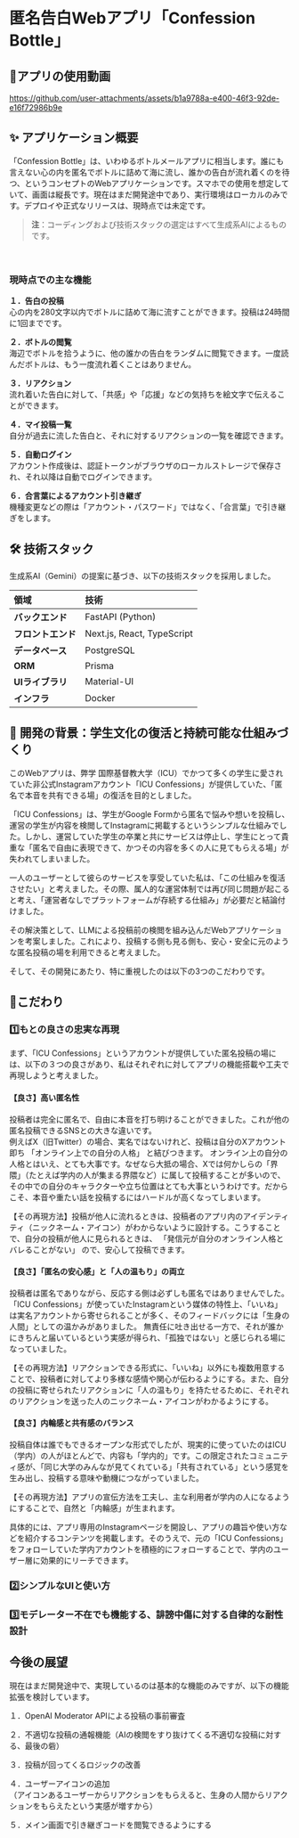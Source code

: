 # 匿名告白Webアプリ「Confession Bottle」
## 🎦アプリの使用動画

https://github.com/user-attachments/assets/b1a9788a-e400-46f3-92de-e16f72986b9e

## ✨ アプリケーション概要

「Confession Bottle」は、いわゆるボトルメールアプリに相当します。誰にも言えない心の内を匿名でボトルに詰めて海に流し、誰かの告白が流れ着くのを待つ、というコンセプトのWebアプリケーションです。スマホでの使用を想定していて、画面は縦長です。現在はまだ開発途中であり、実行環境はローカルのみです。デプロイや正式なリリースは、現時点では未定です。
> **注**：コーディングおよび技術スタックの選定はすべて生成系AIによるものです。  

　　
### 現時点での主な機能

**１．告白の投稿**  
  心の内を280文字以内でボトルに詰めて海に流すことができます。投稿は24時間に1回までです。
  
**２．ボトルの閲覧**  
  海辺でボトルを拾うように、他の誰かの告白をランダムに閲覧できます。一度読んだボトルは、もう一度流れ着くことはありません。

**３．リアクション**  
  流れ着いた告白に対して、「共感」や「応援」などの気持ちを絵文字で伝えることができます。

**４．マイ投稿一覧**  
  自分が過去に流した告白と、それに対するリアクションの一覧を確認できます。

**５．自動ログイン**  
  アカウント作成後は、認証トークンがブラウザのローカルストレージで保存され、それ以降は自動でログインできます。

**６．合言葉によるアカウント引き継ぎ**  
  機種変更などの際は「アカウント・パスワード」ではなく、「合言葉」で引き継ぎをします。

## 🛠️ 技術スタック

生成系AI（Gemini）の提案に基づき、以下の技術スタックを採用しました。

| 領域 | 技術 | 
| :--- | :--- |
| **バックエンド** | FastAPI (Python) |
| **フロントエンド**| Next.js, React, TypeScript |
| **データベース** | PostgreSQL |
| **ORM** | Prisma |
| **UIライブラリ** | Material-UI |
| **インフラ** | Docker |

## 🌱 開発の背景：学生文化の復活と持続可能な仕組みづくり

このWebアプリは、弊学 国際基督教大学（ICU）でかつて多くの学生に愛されていた非公式Instagramアカウント「ICU Confessions」が提供していた、「匿名で本音を共有できる場」の復活を目的としました。

「ICU Confessions」は、学生がGoogle Formから匿名で悩みや想いを投稿し、運営の学生が内容を検閲してInstagramに掲載するというシンプルな仕組みでした。しかし、運営していた学生の卒業と共にサービスは停止し、学生にとって貴重な「匿名で自由に表現できて、かつその内容を多くの人に見てもらえる場」が失われてしまいました。

一人のユーザーとして彼らのサービスを享受していた私は、「この仕組みを復活させたい」と考えました。その際、属人的な運営体制では再び同じ問題が起こると考え、「運営者なしでプラットフォームが存続する仕組み」が必要だと結論付けました。

その解決策として、LLMによる投稿前の検閲を組み込んだWebアプリケーションを考案しました。これにより、投稿する側も見る側も、安心・安全に元のような匿名投稿の場を利用できると考えました。

そして、その開発にあたり、特に重視したのは以下の3つのこだわりです。

## 💯こだわり
### 1️⃣もとの良さの忠実な再現
まず、「ICU Confessions」というアカウントが提供していた匿名投稿の場には、以下の３つの良さがあり、私はそれぞれに対してアプリの機能搭載や工夫で再現しようと考えました。

#### 【良さ】高い匿名性  
投稿者は完全に匿名で、自由に本音を打ち明けることができました。これが他の匿名投稿できるSNSとの大きな違いです。  
例えばX（旧Twitter）の場合、実名ではないけれど、投稿は自分のXアカウント即ち 「オンライン上での自分の人格」 と結びつきます。
オンライン上の自分の人格とはいえ、とても大事です。なぜなら大抵の場合、Xでは何かしらの「界隈」（たとえば学内の人が集まる界隈など）に属して投稿することが多いので、その中での自分のキャラクターや立ち位置はとても大事というわけです。だからこそ、本音や重たい話を投稿するにはハードルが高くなってしまいます。

【その再現方法】投稿が他人に流れるときは、投稿者のアプリ内のアイデンティティ（ニックネーム・アイコン）がわからないように設計する。こうすることで、自分の投稿が他人に見られるときは、 「発信元が自分のオンライン人格とバレることがない」 ので、安心して投稿できます。  

#### 【良さ】「匿名の安心感」と「人の温もり」の両立  
投稿者は匿名でありながら、反応する側は必ずしも匿名ではありませんでした。「ICU Confessions」が使っていたInstagramという媒体の特性上、「いいね」は実名アカウントから寄せられることが多く、そのフィードバックには「生身の人間」としての温かみがありました。
無責任に吐き出せる一方で、それが誰かにきちんと届いているという実感が得られ、「孤独ではない」と感じられる場になっていました。  

【その再現方法】リアクションできる形式に、「いいね」以外にも複数用意することで、投稿者に対してより多様な感情や関心が伝わるようにする。また、自分の投稿に寄せられたリアクションに「人の温もり」を持たせるために、それぞれのリアクションを送った人のニックネーム・アイコンがわかるようにする。

#### 【良さ】内輪感と共有感のバランス  
投稿自体は誰でもできるオープンな形式でしたが、現実的に使っていたのはICU（学内）の人がほとんどで、内容も「学内的」です。この限定されたコミュニティ感が、「同じ大学のみんなが見てくれている」「共有されている」という感覚を生み出し、投稿する意味や動機につながっていました。  

【その再現方法】アプリの宣伝方法を工夫し、主な利用者が学内の人になるようにすることで、自然と「内輪感」が生まれます。

具体的には、アプリ専用のInstagramページを開設し、アプリの趣旨や使い方などを紹介するコンテンツを掲載します。そのうえで、元の「ICU Confessions」をフォローしていた学内アカウントを積極的にフォローすることで、学内のユーザー層に効果的にリーチできます。

### 2️⃣シンプルなUIと使い方

### 3️⃣モデレーター不在でも機能する、誹謗中傷に対する自律的な耐性設計

## 今後の展望

現在はまだ開発途中で、実現しているのは基本的な機能のみですが、以下の機能拡張を検討しています。

１．OpenAI Moderator APIによる投稿の事前審査

２．不適切な投稿の通報機能（AIの検閲をすり抜けてくる不適切な投稿に対する、最後の砦）

３．投稿が回ってくるロジックの改善

４．ユーザーアイコンの追加  
（アイコンあるユーザーからリアクションをもらえると、生身の人間からリアクションをもらえたという実感が増すから）
	
５．メイン画面で引き継ぎコードを閲覧できるようにする

